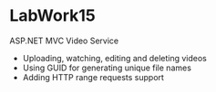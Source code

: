 # LabWork15

ASP.NET MVC Video Service
- Uploading, watching, editing and deleting videos
- Using GUID for generating unique file names
- Adding HTTP range requests support
